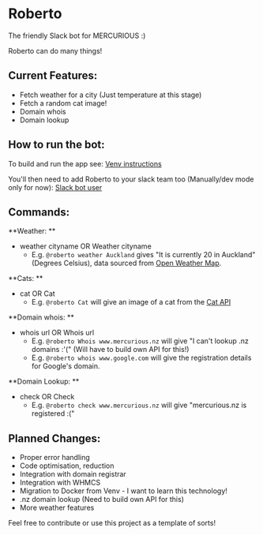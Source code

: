 # Roberto
The friendly Slack bot for MERCURIOUS :)

Roberto can do many things!

## Current Features:
* Fetch weather for a city (Just temperature at this stage)
* Fetch a random cat image!
* Domain whois
* Domain lookup

## How to run the bot:
To build and run the app see: [Venv instructions](./env/Venv.md)

You'll then need to add Roberto to your slack team too (Manually/dev mode only for now): [Slack bot user](https://api.slack.com/slack-apps)

## Commands:
**Weather: **
* weather cityname OR Weather cityname
    * E.g. `@roberto weather Auckland` gives "It is currently 20 in Auckland" (Degrees Celsius), data sourced from [Open Weather Map](http://openweathermap.org).

**Cats: **
* cat OR Cat
    * E.g. `@roberto Cat` will give an image of a cat from the [Cat API](http://thecatapi.com/)

**Domain whois: **
* whois url OR Whois url
    * E.g. `@roberto Whois www.mercurious.nz` will give "I can't lookup .nz domains :'(" (Will have to build own API for this!)
    * E.g. `@roberto whois www.google.com` will give the registration details for Google's domain.

**Domain Lookup: **
* check OR Check
    * E.g. `@roberto check www.mercurious.nz` will give "mercurious.nz is registered :("

## Planned Changes:

* Proper error handling
* Code optimisation, reduction
* Integration with domain registrar
* Integration with WHMCS
* Migration to Docker from Venv - I want to learn this technology!
* .nz domain lookup (Need to build own API for this)
* More weather features

Feel free to contribute or use this project as a template of sorts!
